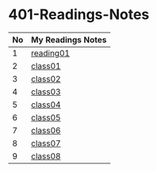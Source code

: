# 401-Readings-Notes



No | My Readings Notes 
---|-------------
1|[reading01](reading01.md)
2|[class01](class01.md)
3|[class02](class02.md)
4|[class03](class03.md)
5|[class04](class04.md)
6|[class05](class05.md)
7|[class06](class06.md)
8|[class07](class07.md)
9|[class08](class08.md)